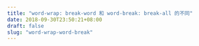 ```yaml
---
title: "word-wrap: break-word 和 word-break: break-all 的不同"
date: 2018-09-30T23:50:21+08:00
draft: false
slug: "word-wrap-word-break"
---
```

